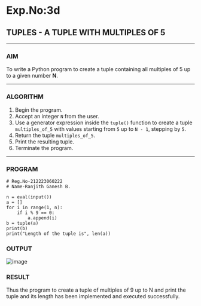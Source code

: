 # Exp.No:3d  
## TUPLES - A TUPLE WITH MULTIPLES OF 5

---

### AIM  
To write a Python program to create a tuple containing all multiples of 5 up to a given number **N**.

---

### ALGORITHM

1. Begin the program.  
2. Accept an integer `N` from the user.  
3. Use a generator expression inside the `tuple()` function to create a tuple `multiples_of_5` with values starting from `5` up to `N - 1`, stepping by `5`.  
4. Return the tuple `multiples_of_5`.  
5. Print the resulting tuple.  
6. Terminate the program.

---

### PROGRAM

```
# Reg.No-212223060222
# Name-Ranjith Ganesh B.

n = eval(input())
a = []
for i in range(1, n):
    if i % 9 == 0:
        a.append(i)
b = tuple(a)
print(b)
print("Length of the tuple is", len(a))

```

### OUTPUT
![image](https://github.com/user-attachments/assets/419d0b97-f0c3-4868-a1d5-3fdff90f89e6)


### RESULT
Thus the program to create a tuple of multiples of 9 up to N and print the tuple and its length has been implemented and executed successfully.
